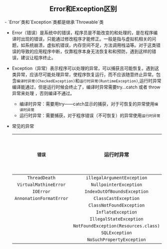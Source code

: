 <h2 style="text-align:center">Error和Exception区别</h2>
- `Error`类和`Exception`类都是继承`Throwable`类

- Error（错误）是系统中的错误，程序员是不能改变的和处理的，是在程序编译时出现的错误，只能通过修改程序才能修正。一般是指与虚拟机相关的问题，如系统崩溃，虚拟机错误，内存空间不足，方法调用栈溢等。对于这类错误的导致的应用程序中断，仅靠程序本身无法恢复和和预防，遇到这样的错误，建议让程序终止。

- Exception（异常）表示程序可以处理的异常，可以捕获且可能恢复。遇到这类异常，应该尽可能处理异常，使程序恢复运行，而不应该随意终止异常。包含`编译时异常(CheckedException)`和`运行时异常(RuntimeException)`,运行时异常编译能通过，但是运行时候会终止了，编译时异常需要try...catch 或者 throw 异常来处理 ，否则编译不通过。

  - 编译时异常：需要用try——catch显示的捕获，对于可恢复的异常使用`编译时异常`
  - 运行时异常：需要捕获，对于程序错误（不可恢复）的异常使用`运行时异常`

- 常见的异常

  |         `错误`          |              运行时异常              | 编译时异常 |
  | :---------------------: | :----------------------------------: | :--------: |
  |      `ThreadDeath`      |      `illegalArgumentException`      |            |
  |  `VirtualMathineError`  |        `NullpointerException`        |            |
  |        `IOError`        |     `IndexOutOfBoundsException`      |            |
  | `AnnonationFormatError` |         `ClassCastException`         |            |
  |                         |       `ClassNotFoundException`       |            |
  |                         |          `InflateException`          |            |
  |                         |       `IllegalStateException`        |            |
  |                         | `NotFoundException(Resources.class)` |            |
  |                         |            `SQLException`            |            |
  |                         |      `NoSuchPropertyException`       |            |
  
  